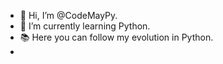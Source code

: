 - 👋 Hi, I’m @CodeMayPy.
- 🌱 I’m currently learning Python.
- 📚 Here you can follow my evolution in Python.
- 
